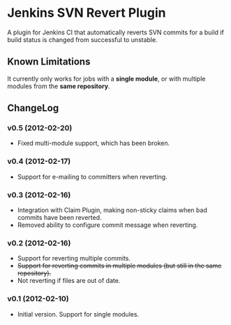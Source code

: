 Jenkins SVN Revert Plugin
=========================

A plugin for Jenkins CI that automatically reverts SVN commits for a build if build status is changed from successful to unstable.

Known Limitations
-----------------
It currently only works for jobs with a **single module**, or with multiple modules from the **same repository**.

ChangeLog
---------
### v0.5 (2012-02-20)

- Fixed multi-module support, which has been broken.

### v0.4 (2012-02-17)

- Support for e-mailing to committers when reverting.

### v0.3 (2012-02-16)

- Integration with Claim Plugin, making non-sticky claims when bad commits have been reverted.
- Removed ability to configure commit message when reverting.

### v0.2 (2012-02-16)

- Support for reverting multiple commits.
- ~~Support for reverting commits in multiple modules (but still in the same repository).~~
- Not reverting if files are out of date.

### v0.1 (2012-02-10)

- Initial version. Support for single modules.
